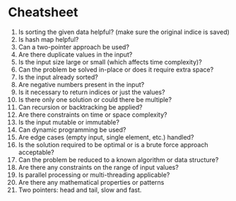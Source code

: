 # Cheatsheet
1. Is sorting the given data helpful? (make sure the original indice is saved)
2. Is hash map helpful?
3. Can a two-pointer approach be used?
4. Are there duplicate values in the input?
5. Is the input size large or small (which affects time complexity)?
6. Can the problem be solved in-place or does it require extra space?
7. Is the input already sorted?
8. Are negative numbers present in the input?
9. Is it necessary to return indices or just the values?
10. Is there only one solution or could there be multiple?
11. Can recursion or backtracking be applied?
12. Are there constraints on time or space complexity?
13. Is the input mutable or immutable?
14. Can dynamic programming be used?
15. Are edge cases (empty input, single element, etc.) handled?
16. Is the solution required to be optimal or is a brute force approach acceptable?
17. Can the problem be reduced to a known algorithm or data structure?
18. Are there any constraints on the range of input values?
19. Is parallel processing or multi-threading applicable?
20. Are there any mathematical properties or patterns
21. Two pointers: head and tail, slow and fast.

